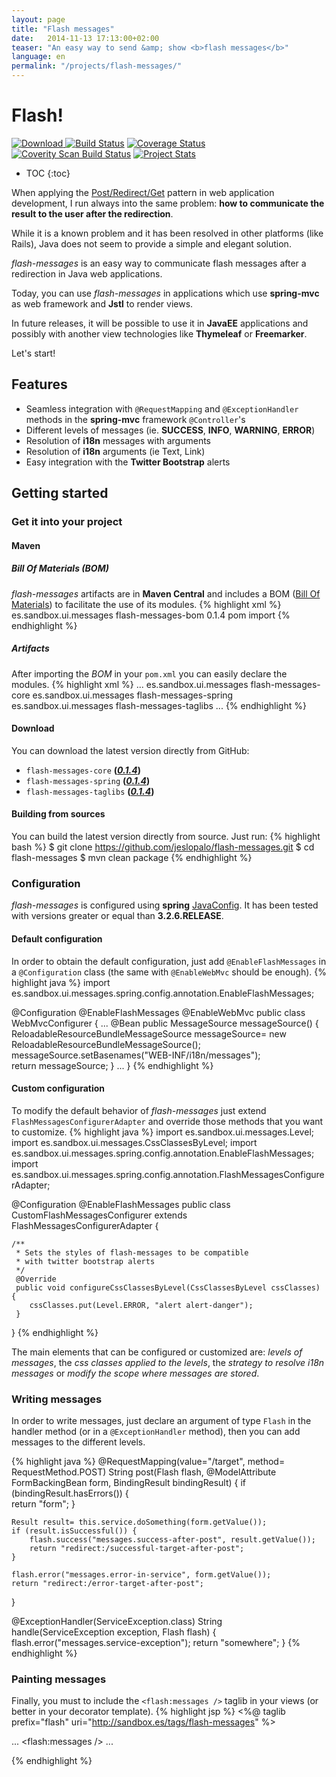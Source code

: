 ```yaml
---
layout: page
title: "Flash messages"
date:   2014-11-13 17:13:00+02:00
teaser: "An easy way to send &amp; show <b>flash messages</b>"
language: en
permalink: "/projects/flash-messages/"
---
```


# Flash!

[![Download](https://api.bintray.com/packages/jeslopalo/sandbox-maven-repository/flash-messages/images/download.svg) ](https://bintray.com/jeslopalo/sandbox-maven-repository/flash-messages/_latestVersion) [![Build Status](https://travis-ci.org/jeslopalo/flash-messages.svg?branch=master)](https://travis-ci.org/jeslopalo/flash-messages) [![Coverage Status](https://coveralls.io/repos/jeslopalo/flash-messages/badge.png?branch=master)](https://coveralls.io/r/jeslopalo/flash-messages?branch=master) [![Coverity Scan Build Status](https://scan.coverity.com/projects/2142/badge.svg?branch=master)](https://scan.coverity.com/projects/2142?branch=master) [![Project Stats](https://www.ohloh.net/p/flash-messages/widgets/project_thin_badge.gif)](https://www.ohloh.net/p/flash-messages)

* TOC
{:toc}

When applying the [Post/Redirect/Get](http://kcy.me/15fxw) pattern in web application development, I run always into the same problem: __how to communicate the result to the user after the redirection__.

While it is a known problem and it has been resolved in other platforms (like Rails), Java does not seem to provide a simple and elegant solution.

*flash-messages* is an easy way to communicate flash messages after a redirection in Java web applications.

Today, you can use *flash-messages* in applications which use **spring-mvc** as web framework and **Jstl** to render views.

In future releases, it will be possible to use it in **JavaEE** applications and possibly with another view technologies like **Thymeleaf** or **Freemarker**.

Let's start!

## Features
- Seamless integration with ```@RequestMapping``` and ```@ExceptionHandler``` methods in the **spring-mvc** framework ```@Controller```'s
- Different levels of messages (ie. __SUCCESS__, __INFO__, __WARNING__, __ERROR__) 
- Resolution of __i18n__ messages with arguments
- Resolution of __i18n__ arguments (ie Text, Link) 
- Easy integration with the **Twitter Bootstrap** alerts
 

## Getting started

### Get it into your project

#### Maven

##### Bill Of Materials (BOM)
*flash-messages* artifacts are in **Maven Central** and includes a BOM ([Bill Of Materials](http://kcy.me/15g1b)) to facilitate the use of its modules.
{% highlight xml %}
<dependencyManagement>
    <dependencies>
        <dependency>
          <groupId>es.sandbox.ui.messages</groupId>
          <artifactId>flash-messages-bom</artifactId>
          <version>0.1.4</version>
          <type>pom</type>
          <scope>import</scope>
        </dependency>
    </dependencies>
</dependencyManagement>
{% endhighlight %}

##### Artifacts
After importing the *BOM* in your `pom.xml` you can easily declare the modules.
{% highlight xml %}
<dependencies>
    ...
    <dependency>
        <groupId>es.sandbox.ui.messages</groupId>
        <artifactId>flash-messages-core</artifactId>
    </dependency>
    <dependency>
        <groupId>es.sandbox.ui.messages</groupId>
        <artifactId>flash-messages-spring</artifactId>
    </dependency>
    <dependency>
        <groupId>es.sandbox.ui.messages</groupId>
        <artifactId>flash-messages-taglibs</artifactId>
    </dependency>
    ...
</dependencies>
{% endhighlight %}

#### Download
You can download the latest version directly from GitHub:

 - `flash-messages-core`        **(_[0.1.4](https://repo1.maven.org/maven2/es/sandbox/ui/messages/flash-messages-core/0.1.4/flash-messages-core-0.1.4.jar)_)**
 - `flash-messages-spring`      **(_[0.1.4](https://repo1.maven.org/maven2/es/sandbox/ui/messages/flash-messages-spring/0.1.4/flash-messages-spring-0.1.4.jar)_)**
 - `flash-messages-taglibs`     **(_[0.1.4](https://repo1.maven.org/maven2/es/sandbox/ui/messages/flash-messages-taglibs/0.1.4/flash-messages-taglibs-0.1.4.jar)_)**

#### Building from sources
You can build the latest version directly from source. Just run:
{% highlight bash %}
$ git clone https://github.com/jeslopalo/flash-messages.git
$ cd flash-messages
$ mvn clean package
{% endhighlight %}

### Configuration
*flash-messages* is configured using **spring** [JavaConfig](http://kcy.me/15fuu). It has been tested with versions greater or equal than **3.2.6.RELEASE**.

#### Default configuration
In order to obtain the default configuration, just add ```@EnableFlashMessages``` in a ```@Configuration``` class (the same with ```@EnableWebMvc``` should be enough).
{% highlight java %}
import es.sandbox.ui.messages.spring.config.annotation.EnableFlashMessages;
   
@Configuration
@EnableFlashMessages
@EnableWebMvc
public class WebMvcConfigurer {
    ...
    @Bean
    public MessageSource messageSource() {      
        ReloadableResourceBundleMessageSource messageSource= new ReloadableResourceBundleMessageSource();
        messageSource.setBasenames("WEB-INF/i18n/messages");        
        return messageSource;
    }
    ...
}
{% endhighlight %}

#### Custom configuration
To modify the default behavior of *flash-messages* just extend ```FlashMessagesConfigurerAdapter``` and override those methods that you want to customize.
{% highlight java %}
import es.sandbox.ui.messages.Level;
import es.sandbox.ui.messages.CssClassesByLevel;
import es.sandbox.ui.messages.spring.config.annotation.EnableFlashMessages;
import es.sandbox.ui.messages.spring.config.annotation.FlashMessagesConfigurerAdapter;

@Configuration
@EnableFlashMessages
public class CustomFlashMessagesConfigurer extends FlashMessagesConfigurerAdapter {

    /**
     * Sets the styles of flash-messages to be compatible 
     * with twitter bootstrap alerts
     */
     @Override
     public void configureCssClassesByLevel(CssClassesByLevel cssClasses) {
        cssClasses.put(Level.ERROR, "alert alert-danger");
     }
}
{% endhighlight %}

The main elements that can be configured or customized are:  _levels of messages_, the _css classes applied to the levels_, the _strategy to resolve i18n messages_ or _modify the scope where messages are stored_.

### Writing messages
In order to write messages, just declare an argument of type ```Flash``` in the handler method (or in a ```@ExceptionHandler``` method), then you can add messages to the different levels.

{% highlight java %}
@RequestMapping(value="/target", method= RequestMethod.POST)
String post(Flash flash, @ModelAttribute FormBackingBean form, BindingResult bindingResult) {
    if (bindingResult.hasErrors()) {        
        return "form";
    }
    
    Result result= this.service.doSomething(form.getValue());
    if (result.isSuccessful()) {
        flash.success("messages.success-after-post", result.getValue());
        return "redirect:/successful-target-after-post";
    }
    
    flash.error("messages.error-in-service", form.getValue());
    return "redirect:/error-target-after-post";
}

@ExceptionHandler(ServiceException.class)
String handle(ServiceException exception, Flash flash) {
    flash.error("messages.service-exception");
    return "somewhere";
}
{% endhighlight %}

### Painting messages
Finally, you must to include the ```<flash:messages />``` taglib in your views (or better in your decorator template).
{% highlight jsp %}
<%@ taglib prefix="flash" uri="http://sandbox.es/tags/flash-messages" %>

...
<flash:messages />
...

{% endhighlight %}
